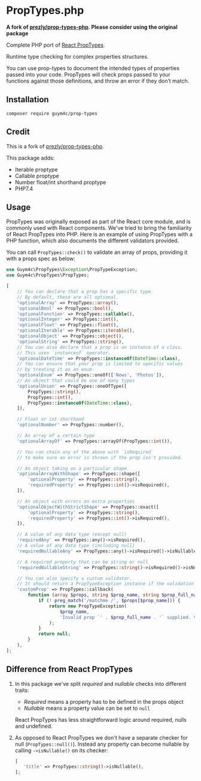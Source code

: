 # PropTypes.php

**A fork of [prezly/prop-types-php](https://github.com/prezly/prop-types-php). Please consider using the original package**

Complete PHP port of [React PropTypes](https://github.com/facebook/prop-types).

Runtime type checking for complex properties structures.

You can use prop-types to document the intended types of properties passed into your code. PropTypes will check props passed to your functions against those definitions, and throw an error if they don’t match.

## Installation

```
composer require guym4c/prop-types
```

## Credit
This is a fork of [prezly/prop-types-php](https://github.com/prezly/prop-types-php).

This package adds:

   * Iterable proptype
   * Callable proptype
   * Number float/int shorthand proptype
   * PHP7.4

## Usage

PropTypes was originally exposed as part of the React core module, and is commonly used with React components. We've tried to bring the familiarity of React PropTypes into PHP. Here is an example of using PropTypes with a PHP function, which also documents the different validators provided.

You can call `PropTypes::check()` to validate an array of props, providing it with a props spec as below:

```php
use Guym4c\PropTypes\Exception\PropTypeException;
use Guym4c\PropTypes\PropTypes;

[
    // You can declare that a prop has a specific type.
    // By default, these are all optional.
    'optionalArray' => PropTypes::array(),
    'optionalBool' => PropTypes::bool(),
    'optionalFunction' => PropTypes::callable(),
    'optionalInteger' => PropTypes::int(),
    'optionalFloat' => PropTypes::float(),
    'optionalIterable' => PropTypes::iterable(),
    'optionalObject' => PropTypes::object(),
    'optionalString' => PropTypes::string(),
    // You can also declare that a prop is an instance of a class.
    // This uses `instanceof` operator.
    'optionalDateTime' => PropTypes::instanceOf(DateTime::class),
    // You can ensure that your prop is limited to specific values
    // by treating it as an enum.
    'optionalEnum' => PropTypes::oneOf(['News', 'Photos']),
    // An object that could be one of many types
    'optionalUnion' => PropTypes::oneOfType([
        PropTypes::string(),
        PropTypes::int(),
        PropTypes::instanceOf(DateTime::class),
    ]),

    // Float or int shorthand
    'optionalNumber' => PropTypes::number(),

    // An array of a certain type
    'optionalArrayOf' => PropTypes::arrayOf(PropTypes::int()),

    // You can chain any of the above with `isRequired`
    // to make sure an error is thrown if the prop isn't provided.

    // An object taking on a particular shape
    'optionalArrayWithShape' => PropTypes::shape([
        'optionalProperty' => PropTypes::string(),
        'requiredProperty' => PropTypes::int()->isRequired(),
    ]),

    // An object with errors on extra properties
    'optionalObjectWithStrictShape' => PropTypes::exact([
        'optionalProperty' => PropTypes::string(),
        'requiredProperty' => PropTypes::int()->isRequired(),
    ]),

    // A value of any data type (except null)
    'requiredAny' => PropTypes::any()->isRequired(),
    // A value of any data type (including null)
    'requiredNullableAny' => PropTypes::any()->isRequired()->isNullable(),

    // A required property that can be string or null
    'requiredNullableString' => PropTypes::string()->isRequired()->isNullable(),

    // You can also specify a custom validator.
    // It should return a PropTypeException instance if the validation fails.
    'customProp' => PropTypes::callback(
        function (array $props, string $prop_name, string $prop_full_name): ?PropTypeException {
            if (! preg_match('/matchme /', $props[$prop_name])) {
                return new PropTypeException(
                    $prop_name,
                    'Invalid prop `' . $prop_full_name . '` supplied. Validation failed.'
                );
            }
            return null;
        }
    ),
];
```

## Difference from React PropTypes

1. In this package we've split *required* and *nullable* checks into different traits:
   - *Required* means a property has to be defined in the props object
   - *Nullable* means a property value can be set to `null`  
   
   React PropTypes has less straightforward logic around required, nulls and undefined.
   
2. As opposed to React PropTypes we don't have a separate checker for null (`PropTypes::null()`).
   Instead any property can become nullable by calling `->isNullable()` on its checker:
   
   ```php
   [
      'title' => PropTypes::string()->isNullable(),
   ];
   ```
